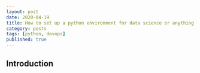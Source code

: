 ```yaml
---
layout: post
date: 2020-04-19
title: How to set up a python environment for data science or anything else
category: posts
tags: [python, devops]
published: true
---
```


## Introduction
